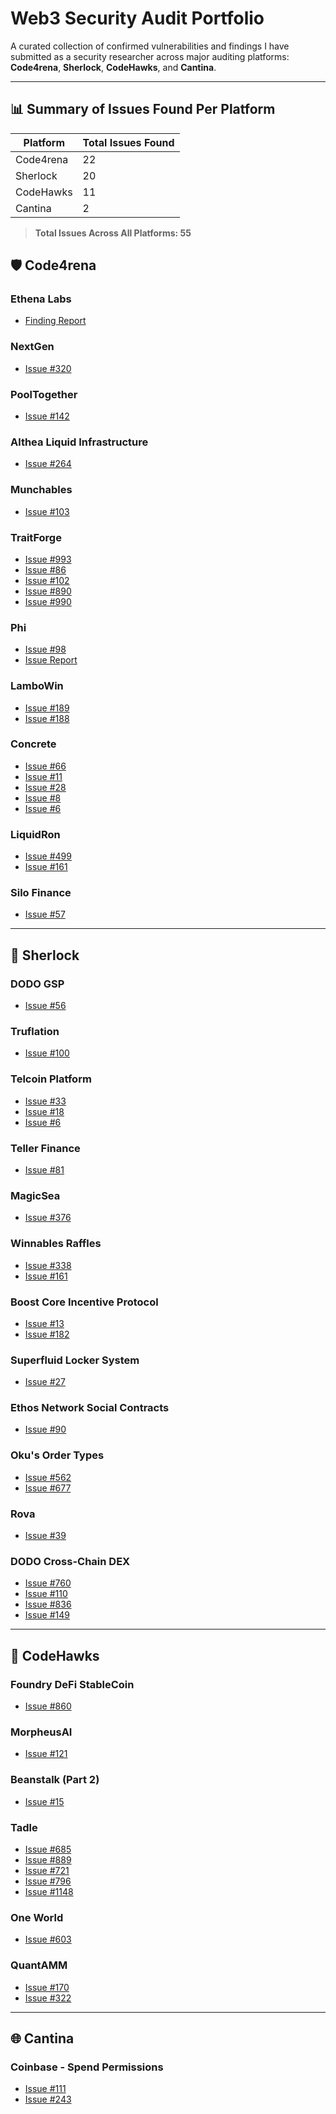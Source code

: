 # Web3 Security Audit Portfolio

A curated collection of confirmed vulnerabilities and findings I have submitted as a security researcher across major auditing platforms: **Code4rena**, **Sherlock**, **CodeHawks**, and **Cantina**.

---

## 📊 Summary of Issues Found Per Platform

| Platform   | Total Issues Found |
|------------|--------------------|
| Code4rena  | 22                 |
| Sherlock   | 20                 |
| CodeHawks  | 11                 |
| Cantina    | 2                  |

> **Total Issues Across All Platforms: 55**


## 🛡️ Code4rena

### **Ethena Labs**
- [Finding Report](https://github.com/code-423n4/2023-10-ethena-findings/blob/main/data/Fitro-Q.md)

### **NextGen**
- [Issue #320](https://github.com/code-423n4/2023-10-nextgen-findings/issues/320)

### **PoolTogether**
- [Issue #142](https://github.com/code-423n4/2024-03-pooltogether-findings/issues/142)

### **Althea Liquid Infrastructure**
- [Issue #264](https://github.com/code-423n4/2024-02-althea-liquid-infrastructure-findings/issues/264)

### **Munchables**
- [Issue #103](https://github.com/code-423n4/2024-07-munchables-findings/issues/103)

### **TraitForge**
- [Issue #993](https://github.com/code-423n4/2024-07-traitforge-findings/issues/993)
- [Issue #86](https://github.com/code-423n4/2024-07-traitforge-validation/issues/86)
- [Issue #102](https://github.com/code-423n4/2024-07-traitforge-validation/issues/102)
- [Issue #890](https://github.com/code-423n4/2024-07-traitforge-findings/issues/890)
- [Issue #990](https://github.com/code-423n4/2024-07-traitforge-findings/issues/990)

### **Phi**
- [Issue #98](https://github.com/code-423n4/2024-08-phi-validation/issues/98)
- [Issue Report](https://github.com/code-423n4/2024-08-phi-findings/blob/main/data/Fitro-Q.md)

### **LamboWin**
- [Issue #189](https://code4rena.com/audits/2024-12-lambowin/submissions/S-189)
- [Issue #188](https://code4rena.com/audits/2024-12-lambowin/submissions/S-188)

### **Concrete**
- [Issue #66](https://code4rena.com/audits/2024-11-concrete/submissions/S-66)
- [Issue #11](https://code4rena.com/audits/2024-11-concrete/submissions/S-11)
- [Issue #28](https://code4rena.com/audits/2024-11-concrete/submissions/S-28)
- [Issue #8](https://code4rena.com/audits/2024-11-concrete/submissions/S-8)
- [Issue #6](https://code4rena.com/audits/2024-11-concrete/submissions/S-6)

### **LiquidRon**
- [Issue #499](https://code4rena.com/audits/2025-01-liquid-ron/submissions/S-499)
- [Issue #161](https://code4rena.com/audits/2025-01-liquid-ron/submissions/S-161)

### **Silo Finance**
- [Issue #57](https://code4rena.com/audits/2025-03-silo-finance/submissions/F-57)

---

## 🔎 Sherlock

### **DODO GSP**
- [Issue #56](https://github.com/sherlock-audit/2023-12-dodo-gsp-judging/issues/56)

### **Truflation**
- [Issue #100](https://github.com/sherlock-audit/2023-12-truflation-judging/issues/100)

### **Telcoin Platform**
- [Issue #33](https://github.com/sherlock-audit/2024-01-telcoin-judging/issues/33)
- [Issue #18](https://github.com/sherlock-audit/2024-01-telcoin-judging/issues/18)
- [Issue #6](https://github.com/sherlock-audit/2024-01-telcoin-judging/issues/6)

### **Teller Finance**
- [Issue #81](https://github.com/sherlock-audit/2024-04-teller-finance-judging/issues/81)

### **MagicSea**
- [Issue #376](https://github.com/sherlock-audit/2024-06-magicsea-judging/issues/376)

### **Winnables Raffles**
- [Issue #338](https://github.com/sherlock-audit/2024-08-winnables-raffles-judging/issues/338)
- [Issue #161](https://github.com/sherlock-audit/2024-08-winnables-raffles-judging/issues/161)

### **Boost Core Incentive Protocol**
- [Issue #13](https://github.com/sherlock-audit/2024-06-boost-aa-wallet-judging/issues/13)
- [Issue #182](https://github.com/sherlock-audit/2024-06-boost-aa-wallet-judging/issues/182)

### **Superfluid Locker System**
- [Issue #27](https://github.com/sherlock-audit/2024-11-superfluid-locking-contract-judging/issues/27)

### **Ethos Network Social Contracts**
- [Issue #90](https://github.com/sherlock-audit/2024-10-ethos-network-judging/issues/90)

### **Oku's Order Types**
- [Issue #562](https://github.com/sherlock-audit/2024-11-oku-judging/issues/562)
- [Issue #677](https://github.com/sherlock-audit/2024-11-oku-judging/issues/677)

### **Rova**
- [Issue #39](https://github.com/sherlock-audit/2025-02-rova-judging/issues/39)

### **DODO Cross-Chain DEX**
- [Issue #760](https://github.com/sherlock-audit/2025-05-dodo-cross-chain-dex-judging/issues/760)
- [Issue #110](https://github.com/sherlock-audit/2025-05-dodo-cross-chain-dex-judging/issues/110)
- [Issue #836](https://github.com/sherlock-audit/2025-05-dodo-cross-chain-dex-judging/issues/836)
- [Issue #149](https://github.com/sherlock-audit/2025-05-dodo-cross-chain-dex-judging/issues/149)



---

## 🧠 CodeHawks

### **Foundry DeFi StableCoin**
- [Issue #860](https://github.com/Cyfrin/2023-07-foundry-defi-stablecoin/issues/860)

### **MorpheusAI**
- [Issue #121](https://www.codehawks.com/submissions/clrzgrole0007xtsq0gfdw8if/121)

### **Beanstalk (Part 2)**
- [Issue #15](https://www.codehawks.com/submissions/clu7665bs0001fmt5yahc8tyh/15)

### **Tadle**
- [Issue #685](https://codehawks.cyfrin.io/c/2024-08-tadle/s/685)
- [Issue #889](https://codehawks.cyfrin.io/c/2024-08-tadle/s/889)
- [Issue #721](https://codehawks.cyfrin.io/c/2024-08-tadle/s/721)
- [Issue #796](https://codehawks.cyfrin.io/c/2024-08-tadle/s/796)
- [Issue #1148](https://codehawks.cyfrin.io/c/2024-08-tadle/s/1148)

### **One World**
- [Issue #603](https://codehawks.cyfrin.io/c/2024-11-one-world/s/603)

### **QuantAMM**
- [Issue #170](https://codehawks.cyfrin.io/c/2024-12-quantamm/s/170)
- [Issue #322](https://codehawks.cyfrin.io/c/2024-12-quantamm/s/322)

---

## 🌐 Cantina

### **Coinbase - Spend Permissions**
- [Issue #111](https://cantina.xyz/code/6837e02a-0a87-4577-a047-4e1ea71cff01/findings/111)
- [Issue #243](https://cantina.xyz/code/6837e02a-0a87-4577-a047-4e1ea71cff01/findings/243)
